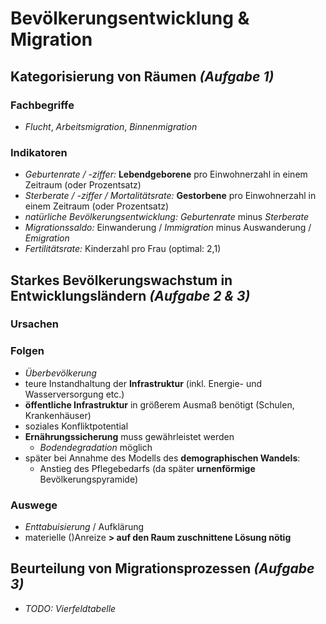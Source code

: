 # Bevölkerungsentwicklung & Migration

## Kategorisierung von Räumen *(Aufgabe 1)*

### Fachbegriffe 
- *Flucht*, *Arbeitsmigration*, *Binnenmigration*

### Indikatoren
- *Geburtenrate / -ziffer:* **Lebendgeborene** pro Einwohnerzahl in einem Zeitraum (oder Prozentsatz)
- *Sterberate / -ziffer / Mortalitätsrate:* **Gestorbene** pro Einwohnerzahl in einem Zeitraum (oder Prozentsatz)
- *natürliche Bevölkerungsentwicklung:* *Geburtenrate* minus *Sterberate*
- *Migrationssaldo:* Einwanderung / *Immigration* minus Auswanderung / *Emigration*
- *Fertilitätsrate:* Kinderzahl pro Frau (optimal: 2,1)

## Starkes Bevölkerungswachstum in Entwicklungsländern *(Aufgabe 2 & 3)*

### Ursachen

### Folgen
- *Überbevölkerung*
- teure Instandhaltung der **Infrastruktur** (inkl. Energie- und Wasserversorgung etc.)
- **öffentliche Infrastruktur** in größerem Ausmaß benötigt (Schulen, Krankenhäuser) 
- soziales Konfliktpotential
- **Ernährungssicherung** muss gewährleistet werden
	- *Bodendegradation* möglich
- später bei Annahme des Modells des **demographischen Wandels**:
	- Anstieg des Pflegebedarfs (da später **urnenförmige** Bevölkerungspyramide)

### Auswege
- *Enttabuisierung* / Aufklärung
- materielle ()Anreize
**> auf den Raum zuschnittene Lösung nötig**

## Beurteilung von Migrationsprozessen *(Aufgabe 3)*

- *TODO: Vierfeldtabelle*
<!--stackedit_data:
eyJoaXN0b3J5IjpbNTEwNzgwNjM2LC0xNjk0MDU3MjIyLDE3Nj
M1NzUxNjcsLTYwOTY5Njc3OSwtNzUyMTYwODcxXX0=
-->